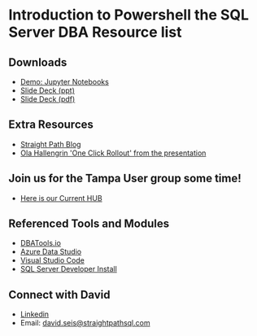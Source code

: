 # Introduction to Powershell the SQL Server DBA Resource list

## Downloads
- [Demo: Jupyter Notebooks](https://github.com/David-Seis/Presentations/tree/main/Intro%20to%20PowerShell%20Automation%20for%20the%20SQL%20Server%20DBA%20(100)/10-19-2024%20-%20SQLSATORL%20-%20Intro%20to%20PS%20Automation%20for%20the%20SQL%20Server%20DBA/Notebooks)
- [Slide Deck (ppt)](https://example.com/intermediate-automation)
- [Slide Deck (pdf)](https://example.com/advanced-automation)

## Extra Resources
- [Straight Path Blog](https://example.com/automate-this)
- [Ola Hallengrin 'One Click Rollout' from the presentation](https://example.com/future-of-work)

## Join us for the Tampa User group some time!
- [Here is our Current HUB](aka.ms/tfab)

## Referenced Tools and Modules
- [DBATools.io](dbatools.io)
- [Azure Data Studio](https://learn.microsoft.com/en-us/azure-data-studio/download-azure-data-studio?tabs=win-install%2Cwin-user-install%2Credhat-install%2Cwindows-uninstall%2Credhat-uninstall)
- [Visual Studio Code](https://code.visualstudio.com/)
- [SQL Server Developer Install](https://go.microsoft.com/fwlink/p/?linkid=2215158&clcid=0x409&culture=en-us&country=us)

## Connect with David
- [Linkedin](https://www.linkedin.com/in/davidseis/)
- Email: david.seis@straightpathsql.com
